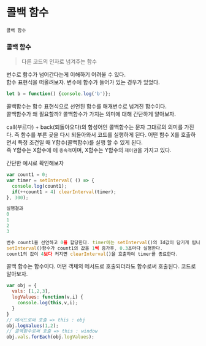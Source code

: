# 콜백 함수 
`콜백 함수`

### 콜백 함수
> 다른 코드의 인자로 넘겨주는 함수

변수로 함수가 넘어간다는게 이해하기 어려울 수 있다.  
함수 표현식을 떠올려보자. 변수에 함수가 들어가 있는 경우가 있었다.
```javascript
let b = function() {console.log('b')};
```

콜백함수는 함수 표현식으로 선언된 함수를 매개변수로 넘겨진 함수이다.  
콜백함수가 왜 필요할까? 콜백함수가 가지는 의미에 대해 간단하게 알아보자.  

call(부르다) + back(되돌아오다)의 함성어인 콜백함수는 문자 그대로의 의미를 가진다. 
즉 함수를 부른 곳을 다시 되돌아와서 코드를 실행하게 된다. 
어떤 함수 X를 호출하면서 특정 조건일 때 Y함수(콜백함수)를 실행 할 수 있게 된다.  
즉 Y함수는 X함수에 에 `종속적`이며, X함수는 Y함수의 `제어권`을 가지고 있다.  

간단한 예시로 확인해보자 

```javascript
var count1 = 0;
var timer = setInterval( () => {
  console.log(count1);
  if(++count1 > 4) clearInterval(timer);
}, 300);

실행결과 
0
1
2
3

변수 count1을 선언하고 0을 할당한다. timer에는 setInterval()의 Id값이 담기게 됩니다. 
setInterval()함수가 count1의 값을 1씩 증가후, 0.3초마다 실행한다. 
count1의 값이 4보다 커지면 clearInterval()을 호출하여 timer를 종료한다.  
```

콜백 함수는 함수이다. 어떤 객체의 메서드로 호출되더라도 함수로써 호출된다. 코드로 알아보자.  
```javascript
var obj = {
  vals: [1,2,3],
  logValues: function(v,i) {
    console.log(this,v,i);
  }
}
// 메서드로써 호출 => this : obj 
obj.logValues(1,2); 
// 콜백함수로써 호출 => this : window
obj.vals.forEach(obj.logValues);
```
